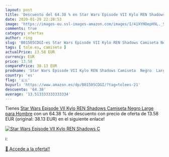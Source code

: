 ```yaml
---
layout: post
title: 'Descuento del 64.38 % en Star Wars Episode VII Kylo REN Shadows C'
date: 2020-01-29 22:28:53
image: 'https://images-eu.ssl-images-amazon.com/images/I/41XYHOepH9L._SL200_.jpg'
comments: true
category: ofertas
author: ring
slug: 'B01505CDGI-es Star Wars Episode VII Kylo REN Shadows Camiseta Negro...'
tags: [ tole.es, camiseta ]
actualPrice: 13.58 EUR
currency: EUR
price: 13.58
comparePrice: 38.13 EUR
prodname: 'Star Wars Episode VII Kylo REN Shadows Camiseta  Negro  Large para Hombre'
country: 'es'
flag: '🇪🇸'
buyurl: 'https://www.amazon.es/dp/B01505CDGI/?tag=tolees-21'
descuento: '64.38'
average: '13.513333333333334'
---
```


Tienes [Star Wars Episode VII Kylo REN Shadows Camiseta  Negro  Large para Hombre](https://www.amazon.es/dp/B01505CDGI/?tag=tolees-21) con un 64.38 % de descuento con precio de oferta de 13.58 EUR (original: 38.13 EUR) en el siguiente enlace!

[![Star Wars Episode VII Kylo REN Shadows C](https://images-eu.ssl-images-amazon.com/images/I/41XYHOepH9L._SL200_.jpg)](https://www.amazon.es/dp/B01505CDGI/?tag=tolees-21)

ℹ️:


[🛒 Accede a la oferta!!](https://www.amazon.es/dp/B01505CDGI/?tag=tolees-21)
